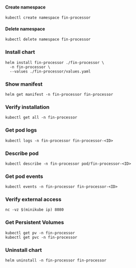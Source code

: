 #### Create namespace
```shell
kubectl create namespace fin-processor
```
#### Delete namespace
```shell
kubectl delete namespace fin-processor
```
### Install chart
```shell
helm install fin-processor ./fin-processor \
  -n fin-processor \
  --values ./fin-processor/values.yaml
```
### Show manifest
```shell
helm get manifest -n fin-processor fin-processor
```
### Verify installation
```shell
kubectl get all -n fin-processor
```
### Get pod logs
```shell
kubectl logs -n fin-processor fin-processor-<ID>
```
### Describe pod
```shell
kubectl describe -n fin-processor pod/fin-processor-<ID>
```
### Get pod events
```shell
kubectl events -n fin-processor fin-processor-<ID>
```
### Verify external access
```shell
nc -vz $(minikube ip) 8080
```
### Get Persistent Volumes
```shell
kubectl get pv -n fin-processor
kubectl get pvc -n fin-processor
```
### Uninstall chart
```shell
helm uninstall -n fin-processor fin-processor
```
